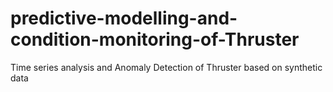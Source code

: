 # predictive-modelling-and-condition-monitoring-of-Thruster
Time series analysis and Anomaly Detection of Thruster based on synthetic data
